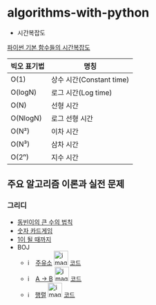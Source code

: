 # algorithms-with-python

- 시간복잡도

[파이썬 기본 함수들의 시간복잡도](https://wiki.python.org/moin/TimeComplexity)

|빅오 표기법|명칭|
|------|---|
|O(1)|상수 시간(Constant time)|
|O(logN)|로그 시간(Log time)|
|O(N)|선형 시간|
|O(NlogN)|로그 선형 시간|
|O(N²)|이차 시간|
|O(N³)|삼차 시간|
|O(2ⁿ)|지수 시간|

## 주요 알고리즘 이론과 실전 문제
### 그리디
- [동빈이의 큰 수의 법칙](https://github.com/xhseb/algorithms-with-python/blob/main/greedy/number_card_game.py)
- [숫자 카드게임](https://github.com/xhseb/algorithms-with-python/blob/main/greedy/number_card_game.py)
- [1이 될 때까지](https://github.com/xhseb/algorithms-with-python/blob/main/greedy/until_one.py)
- BOJ
  - <img width="14" alt="image" src="https://user-images.githubusercontent.com/60543629/205063564-a09d3255-b03f-4e4d-b6b6-8d01df27e386.png"> [주유소](https://www.acmicpc.net/problem/13305) <img width="33" alt="image" src="https://user-images.githubusercontent.com/60543629/205064146-b11ef6c2-7158-4508-acf3-ebc0e027ab04.png">
 [코드](https://github.com/xhseb/algorithms-with-python/blob/main/greedy/boj_13305.py)
  - <img width="14" alt="image" src="https://user-images.githubusercontent.com/60543629/205063891-1a03104f-78a7-487d-8cec-a9a5d790dc27.png"> [A → B](https://www.acmicpc.net/problem/16953) <img width="33" alt="image" src="https://user-images.githubusercontent.com/60543629/205064146-b11ef6c2-7158-4508-acf3-ebc0e027ab04.png"> [코드](https://github.com/xhseb/algorithms-with-python/blob/main/greedy/boj_16953.py)
  - <img width="13" alt="image" src="https://user-images.githubusercontent.com/60543629/205065593-2f8bcbe2-d229-4884-b8eb-5f39204f38f0.png"> [행렬](https://www.acmicpc.net/problem/1080) <img width="33" alt="image" src="https://user-images.githubusercontent.com/60543629/205065016-a13e86f3-aa07-49f9-bad8-ba0dc0dbab9c.png"> [코드](https://github.com/xhseb/algorithms-with-python/blob/main/greedy/boj_1080.py)
